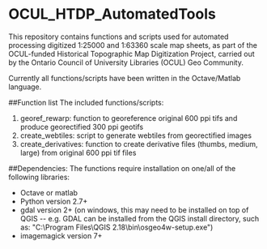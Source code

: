 # OCUL_HTDP_AutomatedTools
This repository contains functions and scripts used for automated processing digitized 1:25000 and 1:63360 scale map sheets, as part of the OCUL-funded Historical Topographic Map Digitization Project, carried out by the Ontario Council of University Libraries (OCUL) Geo Community. 

Currently all functions/scripts have been written in the Octave/Matlab language.

##Function list
The included functions/scripts:
1. georef_rewarp: function to georeference original 600 ppi tifs and produce georectified 300 ppi geotifs 
2. create_webtiles: script to generate webtiles from georectified images 
3. create_derivatives: function to create derivative files (thumbs, medium, large) from original 600 ppi tif files 


##Dependencies: 
The functions require installation on one/all of the following libraries:
* Octave or matlab
* Python version 2.7+
* gdal version 2+ (on windows, this may need to be installed on top of QGIS -- e.g. GDAL can be installed from the QGIS install directory, such as: "C:\Program Files\QGIS 2.18\bin\osgeo4w-setup.exe")
* imagemagick version 7+ 
